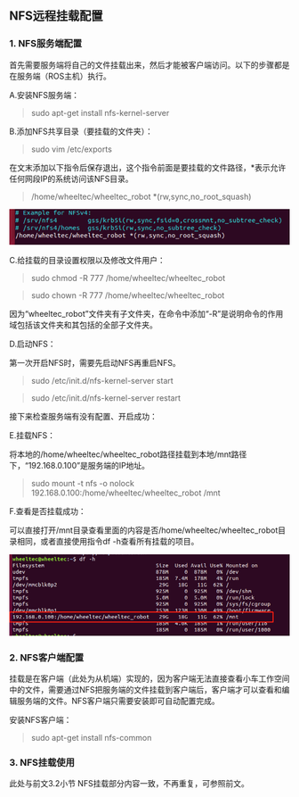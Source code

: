 ## NFS远程挂载配置

### 1. NFS服务端配置

首先需要服务端将自己的文件挂载出来，然后才能被客户端访问。以下的步骤都是在服务端（ROS主机）执行。

A.安装NFS服务端：



> sudo apt-get install nfs-kernel-server



B.添加NFS共享目录（要挂载的文件夹）：



> sudo vim /etc/exports



在文末添加以下指令后保存退出，这个指令前面是要挂载的文件路径，*表示允许任何网段IP的系统访问该NFS目录。



> /home/wheeltec/wheeltec_robot *(rw,sync,no_root_squash)

![范围NFS](P1anzhuanpeizhi.png)





C.给挂载的目录设置权限以及修改文件用户：



> sudo chmod  -R 777 /home/wheeltec/wheeltec_robot

> sudo chown -R 777 /home/wheeltec/wheeltec_robot



因为“wheeltec_robot”文件夹有子文件夹，在命令中添加“-R”是说明命令的作用域包括该文件夹和其包括的全部子文件夹。



D.启动NFS：

第一次开启NFS时，需要先启动NFS再重启NFS。



> sudo /etc/init.d/nfs-kernel-server start

> sudo /etc/init.d/nfs-kernel-server restart



接下来检查服务端有没有配置、开启成功：



E.挂载NFS：



将本地的/home/wheeltec/wheeltec_robot路径挂载到本地/mnt路径下，“192.168.0.100”是服务端的IP地址。



> sudo mount -t nfs -o nolock 192.168.0.100:/home/wheeltec/wheeltec_robot  /mnt



F.查看是否挂载成功：

可以直接打开/mnt目录查看里面的内容是否/home/wheeltec/wheeltec_robot目录相同，或者直接使用指令df -h查看所有挂载的项目。

![挂在项目](P2anzhuanpeizhi.png)

### 2. NFS客户端配置

挂载是在客户端（此处为从机端）实现的，因为客户端无法直接查看小车工作空间中的文件，需要通过NFS把服务端的文件挂载到客户端后，客户端才可以查看和编辑服务端的文件。NFS客户端只需要安装即可自动配置完成。

安装NFS客户端：

> sudo  apt-get  install  nfs-common 



### 3. NFS挂载使用

此处与前文3.2小节 NFS挂载部分内容一致，不再重复，可参照前文。